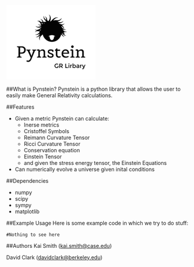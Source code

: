 ![alt tag](https://raw.githubusercontent.com/KaiSmith/Pynstein/master/pynstein_logo.png)

##What is Pynstein?
Pynstein is a python library that allows the user to easily make General Relativity calculations. 

##Features

* Given a metric Pynstein can calculate:
  * Inerse metrics
  * Cristoffel Symbols
  * Reimann Curvature Tensor
  * Ricci Curvature Tensor
  * Conservation equation
  * Einstein Tensor
  * and given the stress energy tensor, the Einstein Equations
* Can numerically evolve a universe given inital conditions

##Dependencies
* numpy
* scipy
* sympy
* matplotlib

##Example Usage
Here is some example code in which we try to do stuff:
```
#Nothing to see here
```

##Authors
Kai Smith (kai.smith@case.edu)

David Clark (davidclark@berkeley.edu)

